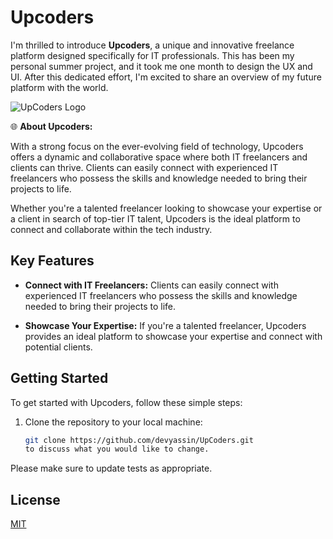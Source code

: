 # Upcoders

I'm thrilled to introduce **Upcoders**, a unique and innovative freelance platform designed specifically for IT professionals. This has been my personal summer project, and it took me one month to design the UX and UI. After this dedicated effort, I'm excited to share an overview of my future platform with the world.

![UpCoders Logo](https://firebasestorage.googleapis.com/v0/b/cloud-22c17.appspot.com/o/upCoders%2FUpCoders.png?alt=media&token=a94bc4a7-e5d8-46b5-85f8-f051945e26fe)

🌐 **About Upcoders:**

With a strong focus on the ever-evolving field of technology, Upcoders offers a dynamic and collaborative space where both IT freelancers and clients can thrive. Clients can easily connect with experienced IT freelancers who possess the skills and knowledge needed to bring their projects to life.

Whether you're a talented freelancer looking to showcase your expertise or a client in search of top-tier IT talent, Upcoders is the ideal platform to connect and collaborate within the tech industry.

## Key Features

- **Connect with IT Freelancers:** Clients can easily connect with experienced IT freelancers who possess the skills and knowledge needed to bring their projects to life.

- **Showcase Your Expertise:** If you're a talented freelancer, Upcoders provides an ideal platform to showcase your expertise and connect with potential clients.

## Getting Started

To get started with Upcoders, follow these simple steps:

1. Clone the repository to your local machine:

   ```bash
   git clone https://github.com/devyassin/UpCoders.git
   to discuss what you would like to change.
   ```

Please make sure to update tests as appropriate.

## License

[MIT](https://github.com/devyassin/UpCoders/blob/master/LICENCE)
